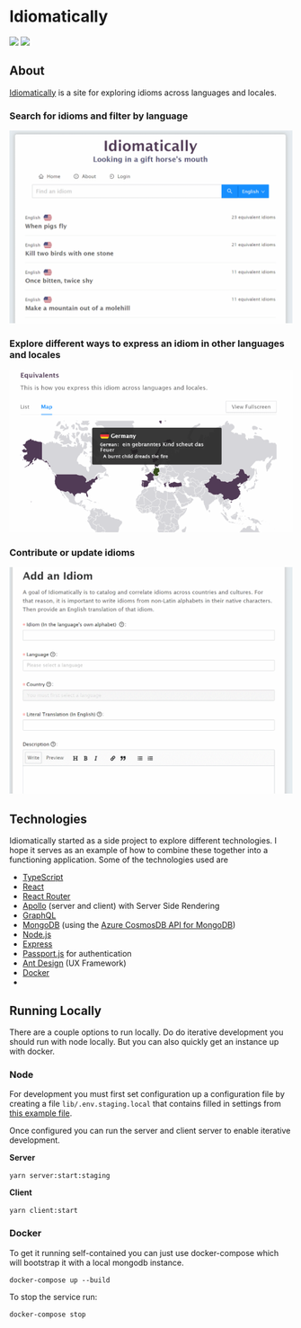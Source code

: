 # Idiomatically

[![](https://github.com/mmanela/idiomatically/workflows/Node%20CI/badge.svg)](https://github.com/mmanela/idiomatically/actions?workflow=Node+CI) [![](https://github.com/mmanela/idiomatically/workflows/Docker%20Image%20CI/badge.svg)](https://github.com/mmanela/idiomatically/actions?workflow=Docker+Image+CI)

## About 
[Idiomatically](https://idiomatically.net/) is a site for exploring idioms across languages and locales. 

### Search for idioms and filter by language
![Idiomatically Homepage](images/homePage.png)


### Explore different ways to express an idiom in other languages and locales
![Idiom Map](images/idiomMap.png)


### Contribute or update idioms
![Add idiom](images/addIdiom.png)


## Technologies
Idiomatically started as a side project to explore different technologies. I hope it serves as an example of how to combine these together into a functioning application. Some of the technologies used are

- [TypeScript](https://www.typescriptlang.org/)
- [React](https://reactjs.org/)
- [React Router](https://reacttraining.com/react-router/)
- [Apollo](https://www.apollographql.com/) (server and client) with Server Side Rendering
- [GraphQL](https://graphql.org/)
- [MongoDB](https://www.mongodb.com/) (using the [Azure CosmosDB API for MongoDB](https://docs.microsoft.com/en-us/azure/cosmos-db/mongodb-introduction))
- [Node.js](https://nodejs.org/)
- [Express](http://expressjs.com/)
- [Passport.js](http://www.passportjs.org/) for authentication
- [Ant Design](https://ant.design/) (UX Framework)
- [Docker](https://www.docker.com/)
- 

## Running Locally 

There are a couple options to run locally. Do do iterative development you should run with node locally. But you can also quickly get an instance up with docker.


### Node 

For development you must first set configuration up a configuration file by creating a file `lib/.env.staging.local` that contains filled in settings from [this example file](https://github.com/mmanela/idiomatically/blob/master/lib/.env.example.local). 

Once configured you can run the server and client server to enable iterative development. 

__Server__

`yarn server:start:staging`

__Client__

`yarn client:start`


### Docker

To get it running self-contained you can just use docker-compose which will bootstrap it with a local mongodb instance.

```
docker-compose up --build
```

To stop the service run:
```
docker-compose stop
```
